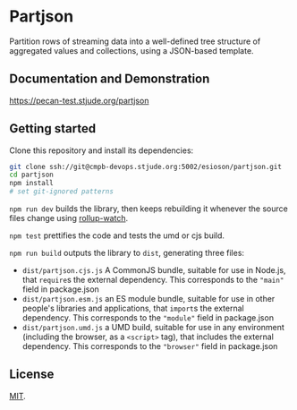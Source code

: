 # Partjson

Partition rows of streaming data into a well-defined
tree structure of aggregated values and collections,
using a JSON-based template.

## Documentation and Demonstration

https://pecan-test.stjude.org/partjson

## Getting started

Clone this repository and install its dependencies:

```bash
git clone ssh://git@cmpb-devops.stjude.org:5002/esioson/partjson.git
cd partjson
npm install
# set git-ignored patterns 
```

`npm run dev` builds the library, then keeps rebuilding it whenever the source files change using [rollup-watch](https://github.com/rollup/rollup-watch).

`npm test` prettifies the code and tests the umd or cjs build.

`npm run build` outputs the library to `dist`, generating three files:

* `dist/partjson.cjs.js`
    A CommonJS bundle, suitable for use in Node.js, that `require`s the external dependency. This corresponds to the `"main"` field in package.json
* `dist/partjson.esm.js`
    an ES module bundle, suitable for use in other people's libraries and applications, that `import`s the external dependency. This corresponds to the `"module"` field in package.json
* `dist/partjson.umd.js`
    a UMD build, suitable for use in any environment (including the browser, as a `<script>` tag), that includes the external dependency. This corresponds to the `"browser"` field in package.json

## License

[MIT](LICENSE).
